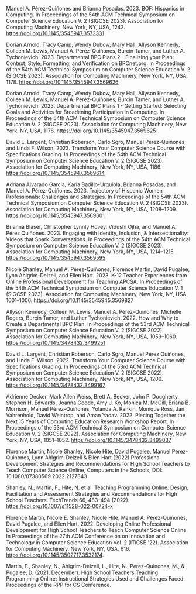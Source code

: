 Manuel A. Pérez-Quiñones and Brianna Posadas. 2023. BOF: Hispanics in Computing. In Proceedings of the 54th ACM Technical Symposium on Computer Science Education V. 2 (SIGCSE 2023). Association for Computing Machinery, New York, NY, USA, 1242. https://doi.org/10.1145/3545947.3573331

Dorian Arnold, Tracy Camp, Wendy Dubow, Mary Hall, Allyson Kennedy, Colleen M. Lewis, Manuel A. Pérez-Quiñones, Burcin Tamer, and Luther A. Tychonievich. 2023. Departmental BPC Plans 2 - Finalizing your Plan: Context, Style, Formatting, and Verification on BPCnet.org. In Proceedings of the 54th ACM Technical Symposium on Computer Science Education V. 2 (SIGCSE 2023). Association for Computing Machinery, New York, NY, USA, 1178. https://doi.org/10.1145/3545947.3569626

Dorian Arnold, Tracy Camp, Wendy Dubow, Mary Hall, Allyson Kennedy, Colleen M. Lewis, Manuel A. Pérez-Quiñones, Burcin Tamer, and Luther A. Tychonievich. 2023. Departmental BPC Plans 1 - Getting Started: Selecting Goals and Activities for Broadening Participation in Computing. In Proceedings of the 54th ACM Technical Symposium on Computer Science Education V. 2 (SIGCSE 2023). Association for Computing Machinery, New York, NY, USA, 1178. https://doi.org/10.1145/3545947.3569625

David L. Largent, Christian Roberson, Carlo Sgro, Manuel Pérez-Quiñones, and Linda F. Wilson. 2023. Transform Your Computer Science Course with Specifications Grading. In Proceedings of the 54th ACM Technical Symposium on Computer Science Education V. 2 (SIGCSE 2023). Association for Computing Machinery, New York, NY, USA, 1186. https://doi.org/10.1145/3545947.3569614

Adriana Alvarado Garcia, Karla Badillo-Urquiola, Brianna Posadas, and Manuel A. Pérez-Quiñones. 2023. Trajectory of Hispanic Women Professionals: Challenges and Strategies. In Proceedings of the 54th ACM Technical Symposium on Computer Science Education V. 2 (SIGCSE 2023). Association for Computing Machinery, New York, NY, USA, 1208–1209. https://doi.org/10.1145/3545947.3569601

Brianna Blaser, Christopher Lynnly Hovey, Vidushi Ojha, and Manuel A. Pérez Quiñones. 2023. Engaging with Identity, Inclusion, &amp; Intersectionality: Videos that Spark Conversations. In Proceedings of the 54th ACM Technical Symposium on Computer Science Education V. 2 (SIGCSE 2023). Association for Computing Machinery, New York, NY, USA, 1214–1215. https://doi.org/10.1145/3545947.3569595

Nicole Shanley, Manuel A. Pérez-Quiñones, Florence Martin, David Pugalee, Lynn Ahlgrim-Delzell, and Ellen Hart. 2023. K-12 Teacher Experiences from Online Professional Development for Teaching APCSA. In Proceedings of the 54th ACM Technical Symposium on Computer Science Education V. 1 (SIGCSE 2023). Association for Computing Machinery, New York, NY, USA, 1001–1006. https://doi.org/10.1145/3545945.3569827

Allyson Kennedy, Colleen M. Lewis, Manuel A. Pérez-Quiñones, Michelle Rogers, Burçin Tamer, and Luther Tychonievich. 2022. How and Why to Create a Departmental BPC Plan. In Proceedings of the 53rd ACM Technical Symposium on Computer Science Education V. 2 (SIGCSE 2022). Association for Computing Machinery, New York, NY, USA, 1059–1060. https://doi.org/10.1145/3478432.3499251

David L. Largent, Christian Roberson, Carlo Sgro, Manuel Pérez Quiñones, and Linda F. Wilson. 2022. Transform Your Computer Science Course with Specifications Grading. In Proceedings of the 53rd ACM Technical Symposium on Computer Science Education V. 2 (SIGCSE 2022). Association for Computing Machinery, New York, NY, USA, 1200. https://doi.org/10.1145/3478432.3499167

Adrienne Decker, Mark Allen Weiss, Brett A. Becker, John P. Dougherty, Stephen H. Edwards, Joanna Goode, Amy J. Ko, Monica M. McGill, Briana B. Morrison, Manuel Pérez-Quiñones, Yolanda A. Rankin, Monique Ross, Jan Vahrenhold, David Weintrop, and Aman Yadav. 2022. Piecing Together the Next 15 Years of Computing Education Research Workshop Report. In Proceedings of the 53rd ACM Technical Symposium on Computer Science Education V. 2 (SIGCSE 2022). Association for Computing Machinery, New York, NY, USA, 1051–1052. https://doi.org/10.1145/3478432.3499037

Florence Martin, Nicole Shanley, Nicole Hite, David Pugalee, Manuel Perez-Quinones, Lynn Ahlgrim-Delzell & Ellen Hart (2022) Professional Development Strategies and Recommendations for High School Teachers to Teach Computer Science Online, Computers in the Schools, DOI: 10.1080/07380569.2022.2127343

Shanley, N., Martin, F., Hite, N. et al. Teaching Programming Online: Design, Facilitation and Assessment Strategies and Recommendations for High School Teachers. TechTrends 66, 483–494 (2022). https://doi.org/10.1007/s11528-022-00724-x

Florence Martin, Nicole E. Shanley, Nicole Hite, Manuel A. Pérez-Quiñones, David Pugalee, and Ellen Hart. 2022. Developing Online Professional Development for High School Teachers to Teach Computer Science Online. In Proceedings of the 27th ACM Conference on on Innovation and Technology in Computer Science Education Vol. 2 (ITiCSE '22). Association for Computing Machinery, New York, NY, USA, 616. https://doi.org/10.1145/3502717.3532174.

Martin, F., Shanley, N., Ahlgrim-Delzell, L., Hite, N., Perez-Quinones, M., & Pugalee, D. (2021, December).  High School Teachers Teaching Programming Online: Instructional Strategies Used and Challenges Faced. Proceedings of the RPP for CS Conference.
